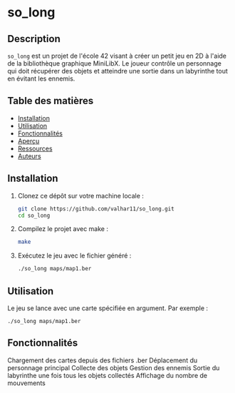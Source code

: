 # so_long

## Description

`so_long` est un projet de l'école 42 visant à créer un petit jeu en 2D à l'aide de la bibliothèque graphique MiniLibX. Le joueur contrôle un personnage qui doit récupérer des objets et atteindre une sortie dans un labyrinthe tout en évitant les ennemis.

## Table des matières

- [Installation](#installation)
- [Utilisation](#utilisation)
- [Fonctionnalités](#fonctionnalités)
- [Aperçu](#aperçu)
- [Ressources](#ressources)
- [Auteurs](#auteurs)

## Installation

1. Clonez ce dépôt sur votre machine locale :

   ```bash
   git clone https://github.com/valhar11/so_long.git
   cd so_long

2. Compilez le projet avec make :
    
    ```bash
    make

3. Exécutez le jeu avec le fichier généré :

    ```bash
    ./so_long maps/map1.ber

## Utilisation

Le jeu se lance avec une carte spécifiée en argument. Par exemple :

    ./so_long maps/map1.ber


## Fonctionnalités

Chargement des cartes depuis des fichiers .ber
Déplacement du personnage principal
Collecte des objets
Gestion des ennemis
Sortie du labyrinthe une fois tous les objets collectés
Affichage du nombre de mouvements
